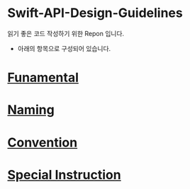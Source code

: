 # Swift-API-Design-Guidelines
읽기 좋은 코드 작성하기 위한 Repon 입니다.

- 아래의 항목으로 구성되어 있습니다.

# [Funamental](https://github.com/YuGeonHui/Swift-API-Design-Guidelines/blob/main/Funamentals.md)
# [Naming]()
# [Convention]()
# [Special Instruction]()
